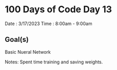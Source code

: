 # 100 Days of Code Day 13

Date : 3/17/2023
Time : 8:00am - 9:00am

## Goal(s)

Basic Nueral Network


Notes: Spent time training and saving weights.
